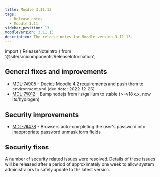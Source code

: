 ```yaml
---
title: Moodle 3.11.13
tags:
  - Release notes
  - Moodle 3.11
sidebar_position: 13
moodleVersion: 3.11.13
description: The release notes for Moodle version 3.11.13.
---
```


import { ReleaseNoteIntro } from '@site/src/components/ReleaseInformation';

<ReleaseNoteIntro releaseName={frontMatter.moodleVersion} />

## General fixes and improvements
<!-- cspell:disable -->
- [MDL-74905](https://tracker.moodle.org/browse/MDL-74905) - Decide Moodle 4.2 requirements and push them to environment.xml (due date: 2022-12-26)
- [MDL-75012](https://tracker.moodle.org/browse/MDL-75012) - Bump nodejs from lts/gallium to stable (>=v18.x.x, now lts/hydrogen)
<!-- cspell:enable -->

## Security improvements
<!-- cspell:disable -->
- [MDL-76478](https://tracker.moodle.org/browse/MDL-76478) - Browsers auto-completing the user's password into inappropriate password unmask form fields
<!-- cspell:enable -->

## Security fixes

A number of security related issues were resolved. Details of these issues will be released after a period of approximately one week to allow system administrators to safely update to the latest version.
